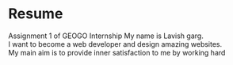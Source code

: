 # Resume
Assignment 1 of GEOGO Internship
My name is Lavish garg.  
I want to become a web developer and design amazing websites.  
My main aim is to provide inner satisfaction to me by working hard
